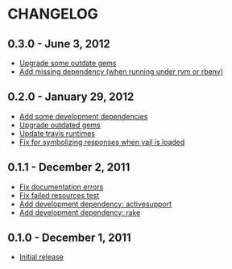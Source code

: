 CHANGELOG
=========

0.3.0 - June 3, 2012
------------------------
* [Upgrade some outdate gems](https://github.com/frodenas/cloudfoundry-client/commit/bd13fc17685a93fc6af24a5e620e806a58236a78)
* [Add missing dependency (when running under rvm or rbenv)](https://github.com/frodenas/cloudfoundry-client/commit/ad1032e18d70e331138aa07d04fb4062cc18c19b)

0.2.0 - January 29, 2012
------------------------
* [Add some development dependencies](https://github.com/frodenas/cloudfoundry-client/commit/27566b03e15bdbb4dfbefff7956ac320f069fe0b)
* [Upgrade outdated gems](https://github.com/frodenas/cloudfoundry-client/commit/6f3b9111b991a26883bf23f661afdcc363febd6e)
* [Update travis runtimes](https://github.com/frodenas/cloudfoundry-client/commit/e17a58f93ba46024a13239a2484dd279427c969e)
* [Fix for symbolizing responses when yajl is loaded](https://github.com/frodenas/cloudfoundry-client/commit/695471e6d5448b0182e413c66092bfba7c16ab81)

0.1.1 - December 2, 2011
------------------------
* [Fix documentation errors](http://github.com/frodenas/cloudfoundry-client/commit/e00f6b9ee876246a469fddf383e1a7a41000b2f8)
* [Fix failed resources test](http://github.com/frodenas/cloudfoundry-client/commit/7d8efa99eb438f6845df0e4a77156a3536429b46)
* [Add development dependency: activesupport](http://github.com/frodenas/cloudfoundry-client/commit/cd3ea22f2103f88d2abae838d49eefa9163a3c2b)
* [Add development dependency: rake](http://github.com/frodenas/cloudfoundry-client/commit/a46c4515f79f4c552c358a0cd34f350c74849093)

0.1.0 - December 1, 2011
------------------------
* [Initial release](http://github.com/frodenas/cloudfoundry-client/commit/168c6412e554833cd760d7e4440a72b04eda3e05)